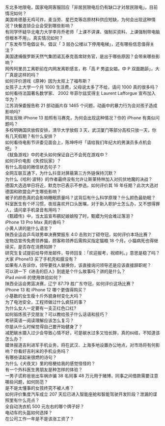 东北多地限电，国家电网客服回应「非居民限电后仍有缺口才对居民限电」，目前情况如何？  
美国肯德基无鸡可炸，麦当劳、星巴克等店原材料供应短缺，为何会出现这种情况？快餐连锁企业会受到哪些影响？  
有同学怀疑华北电力大学李月乔老师「上课不讲课、强制买资料、上课强制带电脑但根本不用」，真实情况如何？  
广东发布节电倡议书，倡议「 3 层办公楼以下停用电梯」，还有哪些信息值得关注？  
美国逮捕俄罗斯天然气集团诺瓦泰克首席财务官，是出于哪些原因？会带来哪些影响？  
网传阿里员工离职前在内网发离职感言，称「高 P 男盗女娼，中 P 双面跪舔」，大厂真是这样的吗？  
如何评价游戏《原神》因为太抠上了福布斯？  
女孩子上大学一个月 1000 生活费，父母说太多了不给，请问 1000 真的很多吗？  
如何看待法国著名数学家、 2002 年菲尔兹奖得主 Laurent Lafforgue 宣布加入华为？  
江苏消保委报告称 21 部动画片存 1465 个问题，动画中的暴力行为会对孩子造成影响吗?  
网友反映 iPhone 13 拍照有马赛克，为何会出现这种情况？你的 iPhone 有类似问题吗？  
多校明确国庆放假安排，清华大学放假 3 天，武汉厦门等部分高校只放一天，你有几天假期？有什么安排？  
如何看待电影节评委见面会上，陈坤呼吁「请给我们年纪大的男演员多点机会吧」？  
《鱿鱼游戏》中的老头如何保证自己不会死在游戏中？  
如何评价电影《失控玩家》？  
有什么高级的微信状态句子？  
全网互联互通下，为什么抖音对屏蔽第三方外链保持沉默？  
为什么《哈利·波特》的作者最终没有允许让斯莱特林加入对抗伏地魔的决战？  
德国大选选举日将近，默克尔已表示不参选，如何评价其 16 年任期？此次大选对德国和欧盟会产生哪些影响？  
被子的颜色真的会影响睡眠质量吗？这背后有什么科学原理？什么颜色最助眠？  
科室医生有个坏习惯，夜班喜欢开口头医嘱，对于新入职护士怎么办，又不想得罪人，请问拿手机录音有用吗？  
《甄嬛传》中，当太监宣布鹂妃娘娘殁了时，甄嬛为何会难过落泪？  
iPhone 13 Pro Max 真的香吗？  
小黄人讲的是什么语言？  
陕西全运会乒乓球男单决赛樊振东 4:0 击败刘丁硕夺冠，如何评价本场比赛？  
宠物店宣传免费领养猫，顾客称领养后需购买指定猫粮 18 个月，小猫病死也得继续买，是否存在消费陷阱？  
研究生复试提前给导师发邮件，导师回复：「欢迎报考，祝顺利。」意思是稳了吗？  
大家 iPhone13 买了手机壳和膜没有？  
如果有人告诉你，领导要找人替换你，该直接询问领导还是应该直接辞职呢？  
可以讲一下《进击的巨人》到底是个什么故事吗？讲的是什么？  
iPad mini6 的使用体验如何？  
陕西全运会男篮决赛，辽宁 87:79 胜广东夺冠，如何评价这场比赛？  
iPhone 13 和 iPhone 12 哪个更值得购买？  
小基数的女生瘦十斤外貌身材变化大吗？  
为了电池安全，工程师做过什么疯狂的事？  
为什么女人一定要有一支正红色口红?  
如何锻炼孩子交朋友？可以教给孩子什么话语和技巧？  
考研英语一阅读理解应该怎么复习？  
你是从什么时候觉得自己要开始健身了？  
减肥碳水摄入过少会导致心情不好，可是碳水过多又怕长胖，真的纠结，不知道该怎么办？  
媒体报道吉利进军手机业务，将在武汉、上海多地设置办公地点，对市场将有何影响？你看好吉利米的手机业务吗？  
有哪些读起来很燃的诗句？  
为什么《犬夜叉》里的桔梗给我的感觉怪怪的？  
有一个外科医生男朋友是种怎样的体验？  
一男子谎称爸爸出车祸诈骗 38 名同事 48 万元用于赌博，同事之间借款需要注意哪些问题，如何防范？  
是不是太懂事的女孩终究不被人疼？  
如何评价集度汽车成立 207 天后已进入智能座舱和智能驾驶开发阶段？泄漏的谍照里有什么亮点？  
全自动洗衣机 500 元左右的哪个牌子好？  
电动车的头盔如何选择？  
在公司工作一年是不是该涨工资了？  
